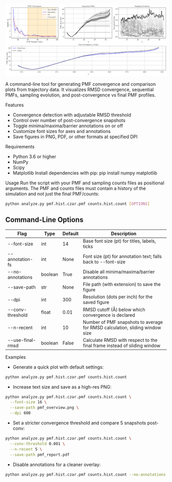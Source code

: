 ![Plots helping evaluate convergence](plots.png)

A command-line tool for generating PMF convergence and comparison plots from trajectory data. It visualizes RMSD convergence, sequential PMFs, sampling evolution, and post-convergence vs final PMF profiles.

Features
- Convergence detection with adjustable RMSD threshold
- Control over number of post-convergence snapshots
- Toggle minima/maxima/barrier annotations on or off
- Customize font sizes for axes and annotations
- Save figures in PNG, PDF, or other formats at specified DPI

Requirements
- Python 3.6 or higher
- NumPy
- Scipy
- Matplotlib
Install dependencies with pip:
pip install numpy matplotlib


Usage
Run the script with your PMF and sampling counts files as positional arguments. The PMF and counts files must contain a history of the simulation and not just the final PMF/counts:

 ```bash
python analyze.py pmf.hist.czar.pmf counts.hist.count [OPTIONS]
``` 



## Command-Line Options

| Flag               | Type    | Default | Description                                           |
|--------------------|---------|---------|-------------------------------------------------------|
| --font-size | int | 14 | Base font size (pt) for titles, labels, ticks |
| --annotation-fs | int | None | Font size (pt) for annotation text; falls back to --font-size |
| --no-annotations | boolean | True | Disable all minima/maxima/barrier annotations |
| --save-path | str | None | File path (with extension) to save the figure |
| --dpi | int | 300 | Resolution (dots per inch) for the saved figure |
| --conv-threshold | float | 0.01 | RMSD cutoff (Å) below which convergence is declared |
| --n-recent | int | 10 | Number of PMF snapshots to average for RMSD calculation, sliding window size |
| --use-final-rmsd | boolean | False | Calculate RMSD with respect to the final frame instead of sliding window |



Examples
- Generate a quick plot with default settings:
 ```bash
python analyze.py pmf.hist.czar.pmf counts.hist.count
```
- Increase text size and save as a high-res PNG:
```bash
python analyze.py pmf.hist.czar.pmf counts.hist.count \
  --font-size 16 \
  --save-path pmf_overview.png \
  --dpi 600
```
- Set a stricter convergence threshold and compare 5 snapshots post-conv:
```bash
python analyze.py pmf.hist.czar.pmf counts.hist.count \
  --conv-threshold 0.001 \
  --n-recent 5 \
  --save-path pmf_report.pdf
```
- Disable annotations for a cleaner overlay:
```bash
python analyze.py pmf.hist.czar.pmf counts.hist.count --no-annotations
```

